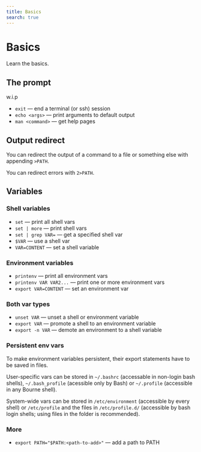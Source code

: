 ```yaml
---
title: Basics
search: true
---
```


# Basics

Learn the basics.

## The prompt

w.i.p

- `exit` — end a terminal (or ssh) session
- `echo <args>` — print arguments to default output
- `man <command>` — get help pages

## Output redirect

You can redirect the output of a command to a file or something else with appending `>PATH`.

You can redirect errors with `2>PATH`.

## Variables

### Shell variables

- `set` — print all shell vars
- `set | more` — print shell vars
- `set | grep VAR=` — get a specified shell var
- `$VAR` — use a shell var
- `VAR=CONTENT` — set a shell variable

### Environment variables

- `printenv` — print all environment vars
- `printenv VAR VAR2...` — print one or more environment vars
- `export VAR=CONTENT` — set an environment var

### Both var types

- `unset VAR` — unset a shell or environment variable
- `export VAR` — promote a shell to an environment variable
- `export -n VAR` — demote an environment to a shell variable

### Persistent env vars

To make environment variables persistent, their export statements have to be saved in files.

User-specific vars can be stored in `~/.bashrc` (accessable in non-login bash shells), `~/.bash_profile` (acessible only by Bash) or `~/.profile` (accessible in any Bourne shell).

System-wide vars can be stored in `/etc/environment` (accessible by every shell) or `/etc/profile` and the files in `/etc/profile.d/` (accessible by bash login shells; using files in the folder is recommended).

### More

- `export PATH="$PATH:<path-to-add>"` — add a path to PATH
